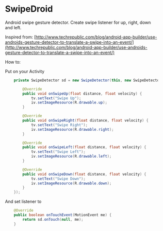 SwipeDroid
==========

Android swipe gesture detector. Create swipe listener for up, right, down and left.

Inspired from:
[http://www.techrepublic.com/blog/android-app-builder/use-androids-gesture-detector-to-translate-a-swipe-into-an-event/](http://www.techrepublic.com/blog/android-app-builder/use-androids-gesture-detector-to-translate-a-swipe-into-an-event/)

How to:

Put on your Activity  

```java
	private SwipeDetector sd = new SwipeDetector(this, new SwipeDetector.OnSwipeListener() {

		@Override
		public void onSwipeUp(float distance, float velocity) {
			tv.setText("Swipe Up");
			iv.setImageResource(R.drawable.up);
		}

		@Override
		public void onSwipeRight(float distance, float velocity) {
			tv.setText("Swipe Right");
			iv.setImageResource(R.drawable.right);
		}

		@Override
		public void onSwipeLeft(float distance, float velocity) {
			tv.setText("Swipe Left");
			iv.setImageResource(R.drawable.left);
		}

		@Override
		public void onSwipeDown(float distance, float velocity) {
			tv.setText("Swipe Down");
			iv.setImageResource(R.drawable.down);
		}
	});
```	

And set listener to

```java
	@Override
	public boolean onTouchEvent(MotionEvent me) {
		return sd.onTouch(null, me);
	}
```